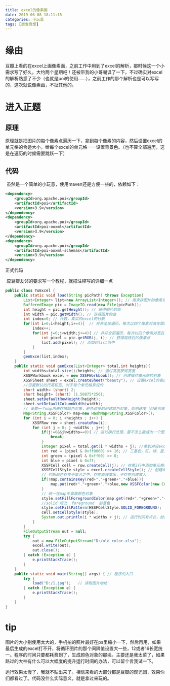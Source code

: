 ```yaml
---
title: excel的像素画
date: 2019-06-08 18:11:15
categories: 小玩具
tags: [突发奇想]
---
```


# 缘由

豆瓣上看的在excel上画像素画，之前工作中用到了excel的解析，那时候这一个小需求写了好久。大约两个星期吧！还被带我的小哥嘲讽了一下，不过确实对excel的解析熟悉了不少（也就是poi的使用......），之前工作的那个解析也是可以写写的，这次就说像素画，不扯其他的。

<!--more-->

# 进入正题

## 原理

​	原理就是把图片的每个像素点遍历一下，拿到每个像素的内容，然后设置excel的单元格的合适大小，给每个excel的单元格一一设置背景色。（也不算全部遍历，这是在遍历的时候需要跳跃一下）

## 代码

​	虽然是一个简单的小玩意，使用maven还是方便一些的，依赖如下：

``` xml
<dependency>
    <groupId>org.apache.poi</groupId>
    <artifactId>poi</artifactId>
    <version>3.9</version>
</dependency>
<dependency>
    <groupId>org.apache.poi</groupId>
    <artifactId>poi-ooxml</artifactId>
    <version>3.9</version>
</dependency>
<dependency>
    <groupId>org.apache.poi</groupId>
    <artifactId>poi-ooxml-schemas</artifactId>
    <version>3.9</version>
</dependency>
```

正式代码

​	应豆瓣友邻的要求写一个教程，就把注释写的详细一点

``` java
public class ToExcel {
    public static void load(String picPath) throws Exception{
        List<Integer> list=new ArrayList<Integer>(); // 用来存图片的像素信息
        BufferedImage pic = ImageIO.read(new File(picPath));
        int height = pic.getHeight(); // 获得图片的高
        int width = pic.getWidth(); // 获得图片的宽
        int index=0; // 计数，真实的excel的行数
        for(int i=0;i<height;i+=4){  // 并非全部遍历，每次以四个像素对高在跳跃，建议你设置大一点
            index++;
            for(int j=0;j<width;j+=4){ // 并非全部遍历，每次以四个像素对宽在跳跃，建议你设置大一点
                int pixel = pic.getRGB(j, i); // 获得跳跃后的像素点
                list.add(pixel); // 添加到list当中
            }
        }
        genExce(list,index);
    }
    public static void genExce(List<Integer> total,int heights){
        int widths=total.size()/heights; // 通过高度获得宽度
        XSSFWorkbook excel = new XSSFWorkbook(); // 创建操作单元格的对象
        XSSFSheet sheet = excel.createSheet("beauty"); // 设置excel的表的名称
        //设置默认的行高和宽，对于每个单元格来说的
        short width= (short) 2;
        short height= (short) (1.50875*256);
        sheet.setDefaultRowHeight(height); 
        sheet.setDefaultColumnWidth(width);
        // 设置一个map用来存放颜色对象，避免过多的创建颜色对象，影响速度（但是创建的以然很多，有点慢）
        Map<String,XSSFColor> map=new HashMap<String,XSSFColor>();
        for (int i = 0; i <heights ; i++) {
            XSSFRow row = sheet.createRow(i);
            for (int j = 0; j <widths ; j++) {
                if(j!=0&&j%widths==0){ // 进行换行处理，要不怎么能成为一个图片
                    break;
                }
                Integer pixel = total.get(i * widths + j); //拿到对应excel位置的图片的像素值
                int red = (pixel & 0xff0000) >> 16; // 三基色，红、绿、蓝，用于下面生成颜色
                int green = (pixel & 0xff00) >> 8;
                int blue = pixel & 0xff;
                XSSFCell cell = row.createCell(j); // 在第i行中添加单元格第j个单元格
                XSSFCellStyle style = excel.createCellStyle(); // 创建单元格样式
                // 判断颜色存在于集合之中，存在直接拿出，不存在创建放入
                if(!map.containsKey(red+"."+green+"."+blue)){
                    map.put(red+"."+green+"."+blue,new XSSFColor(new Color(red,green,blue)));
                }
                // 统一在map中拿取颜色对象
                style.setFillForegroundColor(map.get(red+"."+green+"."+blue));
                //solid 填充  foreground  前景色
                style.setFillPattern(HSSFCellStyle.SOLID_FOREGROUND);
                cell.setCellStyle(style);
                System.out.println(i * widths + j); // 运行时间有点长，给你个输出，不至于让你感觉程序卡死了.....
            }
        }
        FileOutputStream out = null;
        try {
            out = new FileOutputStream("D:/old_color.xlsx");
            excel.write(out);
            out.close();
        } catch (Exception e) {
            e.printStackTrace();
        }
    }
    public static void main(String[] args) { // 程序的入口
        try {
            load("D:/1.jpg");   // 读取图片地址
        } catch (Exception e) {
            e.printStackTrace();
        }
    }
}
```

# tip

图片的大小别使用太大的，手机拍的照片最好在ps里缩小一下，然后再用，如果最后生成的excel打不开，将循环图片的那个间隔值设置大一些，12或者16长宽统一。程序的时间只要都耗费到了，生成颜色对象的那块。主要还是我太菜了，如果路过的大神有什么可以大幅度的提升运行时间的办法，可以留个言我试一下。

运行效果太慢了，我就不贴出来了。相信来看的大部分都是豆瓣的观光团，效果你们都看过了。代码没什么实际意义，就是拿过来玩的。